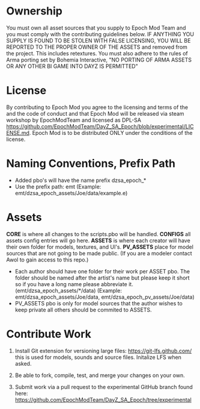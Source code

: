 Ownership
===
You must own all asset sources that you supply to Epoch Mod Team and you must comply with the contributing guidelines below. IF ANYTHING YOU SUPPLY IS FOUND TO BE STOLEN WITH FALSE LICENSING, YOU WILL BE REPORTED TO THE PROPER OWNER OF THE ASSETS and removed from the project. This includes retextures. You must also adhere to the rules of Arma porting set by Bohemia Interactive, "NO PORTING OF ARMA ASSETS OR ANY OTHER BI GAME INTO DAYZ IS PERMITTED"

License
===
By contributing to Epoch Mod you agree to the licensing and terms of the and the code of conduct and that Epoch Mod will be released via steam workshop by EpochModTeam and licensed as DPL-SA https://github.com/EpochModTeam/DayZ_SA_Epoch/blob/experimental/LICENSE.md. Epoch Mod is to be distributed ONLY under the conditions of the license.

Naming Conventions, Prefix Path
===
* Added pbo's will have the name prefix dzsa_epoch_*
* Use the prefix path: emt (Example: emt/dzsa_epoch_assets/Joe/data/example.e)

Assets
===
**CORE** is where all changes to the scripts.pbo will be handled.
**CONFIGS** all assets config entries will go here.
**ASSETS** is where each creator will have their own folder for models, textures, and UI's.
**PV_ASSETS** place for model sources that are not going to be made public. (If you are a modeler contact Awol to gain access to this repo.)

* Each author should have one folder for their work per ASSET pbo. The folder should be named after the artist's name but please keep it short so if you have a long name please abbreviate it. (emt/dzsa_epoch_assets/*/data) (Example: emt/dzsa_epoch_assets/Joe/data, emt/dzsa_epoch_pv_assets/Joe/data)
* PV_ASSETS pbo is only for model sources that the author wishes to keep private all others should be commited to ASSETS.

Contribute Work
=== 
1. Install Git extension for versioning large files: https://git-lfs.github.com/ this is used for models, sounds and source files. Initalize LFS when asked.

2. Be able to fork, compile, test, and merge your changes on your own. 

3. Submit work via a pull request to the experimental GitHub branch found here: https://github.com/EpochModTeam/DayZ_SA_Epoch/tree/experimental
